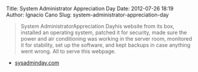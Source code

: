 Title: System Administrator Appreciation Day
Date: 2012-07-26 18:19
Author: Ignacio Cano
Slug: system-administrator-appreciation-day

> System AdministratorAppreciation Dayhis website from its box,
> installed an operating system, patched it for security, made sure the
> power and air conditioning was working in the server room, monitored
> it for stability, set up the software, and kept backups in case
> anything went wrong. All to serve this webpage.

- [sysadminday.com][]

  [sysadminday.com]: http://sysadminday.com/
    "System Administrator Appreciation Day"
